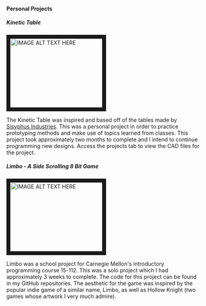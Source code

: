 #### Personal Projects

##### Kinetic Table
 
<a href="http://www.youtube.com/watch?feature=player_embedded&v=idSlaYLO3qE
" target="_blank"><img src="http://img.youtube.com/vi/idSlaYLO3qE/0.jpg" 
alt="IMAGE ALT TEXT HERE" width="240" height="180" border="10" /></a>

The Kinetic Table was inspired and based off of the tables made by [Sisyphus Industries](https://sisyphus-industries.com/).
This was a personal project in order to practice prototyping methods and make use of topics learned from classes. This project
took approximately two months to complete and I intend to continue programming new designs. Access the projects tab to view the 
CAD files for the project.


##### Limbo - A Side Scrolling 8 Bit Game
 
 <a href="http://www.youtube.com/watch?feature=player_embedded&v=Gdc4ZPLv7M4
" target="_blank"><img src="http://img.youtube.com/vi/Gdc4ZPLv7M4/0.jpg" 
alt="IMAGE ALT TEXT HERE" width="240" height="180" border="10" /></a>

Limbo was a school project for Carnegie Mellon's introductory programming course 15-112. This was a solo project which I had approximately
3 weeks to complete. The code for this project can be found in my GitHub repositories. The aesthetic for the game was inspired by the popular indie
game of a similar name, Limbo, as well as Hollow Knight (two games whose artwork I very much admire).
